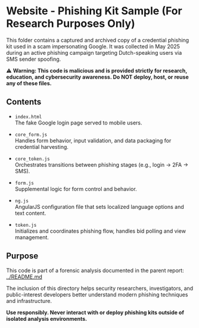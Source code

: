 # Website - Phishing Kit Sample (For Research Purposes Only)

This folder contains a captured and archived copy of a credential phishing kit used in a scam impersonating Google. It was collected in May 2025 during an active phishing campaign targeting Dutch-speaking users via SMS sender spoofing.

⚠️ **Warning: This code is malicious and is provided strictly for research, education, and cybersecurity awareness. Do NOT deploy, host, or reuse any of these files.**

## Contents

- `index.html`  
  The fake Google login page served to mobile users.

- `core_form.js`  
  Handles form behavior, input validation, and data packaging for credential harvesting.

- `core_token.js`  
  Orchestrates transitions between phishing stages (e.g., login → 2FA → SMS).

- `form.js`  
  Supplemental logic for form control and behavior.

- `ng.js`  
  AngularJS configuration file that sets localized language options and text content.

- `token.js`  
  Initializes and coordinates phishing flow, handles bid polling and view management.

## Purpose

This code is part of a forensic analysis documented in the parent report:  
[../README.md](../README.md)

The inclusion of this directory helps security researchers, investigators, and public-interest developers better understand modern phishing techniques and infrastructure.

**Use responsibly. Never interact with or deploy phishing kits outside of isolated analysis environments.**
